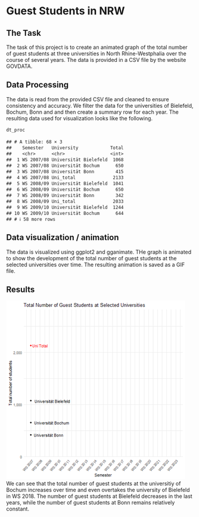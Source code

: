 # Guest Students in NRW

## The Task

The task of this project is to create an animated graph of the total
number of guest students at three universities in North Rhine-Westphalia
over the course of several years. The data is provided in a CSV file by
the website GOVDATA. 

## Data Processing 

The data is read from the
provided CSV file and cleaned to ensure consistency and accuracy. We
filter the data for the universities of Bielefeld, Bochum, Bonn and and
then create a summary row for each year. The resulting data used for
visualization looks like the following.

    dt_proc

    ## # A tibble: 68 × 3
    ##    Semester   University            Total
    ##    <chr>      <chr>                 <int>
    ##  1 WS 2007/08 Universität Bielefeld  1068
    ##  2 WS 2007/08 Universität Bochum      650
    ##  3 WS 2007/08 Universität Bonn        415
    ##  4 WS 2007/08 Uni_total              2133
    ##  5 WS 2008/09 Universität Bielefeld  1041
    ##  6 WS 2008/09 Universität Bochum      650
    ##  7 WS 2008/09 Universität Bonn        342
    ##  8 WS 2008/09 Uni_total              2033
    ##  9 WS 2009/10 Universität Bielefeld  1244
    ## 10 WS 2009/10 Universität Bochum      644
    ## # ℹ 58 more rows

## Data visualization / animation

The data is visualized using ggplot2 and gganimate. THe graph is
animated to show the development of the total number of guest students
at the selected universities over time. The resulting animation is saved
as a GIF file.

## Results
![](animation.gif)
We can see that the total number of guest students at the universitiy of
Bochum increases over time and even overtakes the university of
Bielefeld in WS 2018. The number of guest students at Bielefeld
decreases in the last years, while the number of guest students at Bonn
remains relatively constant.
